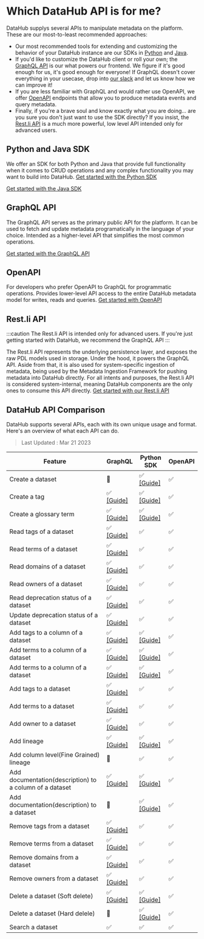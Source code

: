 # Which DataHub API is for me?

DataHub supplys several APIs to manipulate metadata on the platform. These are our most-to-least recommended approaches:

- Our most recommended tools for extending and customizing the behavior of your DataHub instance are our SDKs in [Python](metadata-ingestion/as-a-library.md) and [Java](metadata-integration/java/as-a-library.md).
- If you'd like to customize the DataHub client or roll your own; the [GraphQL API](docs/api/graphql/getting-started.md) is our what powers our frontend. We figure if it's good enough for us, it's good enough for everyone! If GraphQL doesn't cover everything in your usecase, drop into [our slack](docs/slack.md) and let us know how we can improve it! 
- If you are less familiar with GraphQL and would rather use OpenAPI, we offer [OpenAPI](docs/api/openapi/openapi-usage-guide.md) endpoints that allow you to produce metadata events and query metadata.
- Finally, if you're a brave soul and know exactly what you are doing... are you sure you don't just want to use the SDK directly? If you insist, the [Rest.li API](docs/api/restli/restli-overview.md) is a much more powerful, low level API intended only for advanced users.

## Python and Java SDK

We offer an SDK for both Python and Java that provide full functionality when it comes to CRUD operations and any complex functionality you may want to build into DataHub.
<a
    className='button button--primary button--lg'
    href="/docs/metadata-ingestion/as-a-library">
Get started with the Python SDK
</a>

<a
    className='button button--primary button--lg'
    href="/docs/metadata-integration/java/as-a-library">
Get started with the Java SDK
</a>

## GraphQL API

The GraphQL API serves as the primary public API for the platform. It can be used to fetch and update metadata programatically in the language of your choice. Intended as a higher-level API that simplifies the most common operations.

<a
    className='button button--primary button--lg'
    href="/docs/api/graphql/getting-started">
Get started with the GraphQL API
</a>

## OpenAPI

For developers who prefer OpenAPI to GraphQL for programmatic operations. Provides lower-level API access to the entire DataHub metadata model for writes, reads and queries.
<a
    className='button button--primary button--lg'
    href="/docs/api/openapi/openapi-usage-guide">
Get started with OpenAPI
</a>

## Rest.li API

:::caution
The Rest.li API is intended only for advanced users. If you're just getting started with DataHub, we recommend the GraphQL API
:::

The Rest.li API represents the underlying persistence layer, and exposes the raw PDL models used in storage. Under the hood, it powers the GraphQL API. Aside from that, it is also used for system-specific ingestion of metadata, being used by the Metadata Ingestion Framework for pushing metadata into DataHub directly. For all intents and purposes, the Rest.li API is considered system-internal, meaning DataHub components are the only ones to consume this API directly.
<a
    className='button button--primary button--lg'
    href="/docs/api/restli/restli-overview">
Get started with our Rest.li API
</a>

## DataHub API Comparison
DataHub supports several APIs, each with its own unique usage and format. 
Here's an overview of what each API can do.


> Last Updated : Mar 21 2023

| Feature                                                 | GraphQL                                                       | Python SDK                                                     | OpenAPI |
|---------------------------------------------------------|---------------------------------------------------------------|----------------------------------------------------------------|---------|
| Create a dataset                                        | 🚫                                                            | ✅ [[Guide]](/docs/api/tutorials/creating-datasets.md)          | ✅       |
| Create a tag                                            | ✅ [[Guide]](/docs/api/tutorials/creating-tags.md)             | ✅ [[Guide]](/docs/api/tutorials/creating-tags.md)              | ✅       |
| Create a glossary term                                  | ✅ [[Guide]](/docs/api/tutorials/creating-terms.md)            | ✅ [[Guide]](/docs/api/tutorials/creating-terms.md)             | ✅       |
| Read tags of a dataset                                  | ✅ [[Guide]](/docs/api/tutorials/reading-tags.md)              | ✅            | ✅       |
| Read terms of a dataset                                 | ✅ [[Guide]](/docs/api/tutorials/reading-terms.md)             | ✅             | ✅       |
| Read domains of a dataset                               | ✅ [[Guide]](/docs/api/tutorials/reading-domains.md)           | ✅             | ✅       |
| Read owners of a dataset                                | ✅ [[Guide]](/docs/api/tutorials/reading-owners.md)            | ✅            | ✅       |
| Read deprecation status of a dataset                    | ✅ [[Guide]](/docs/api/tutorials/reading-deprecation.md)       | ✅             | ✅       |
| Update deprecation status of a dataset                  | ✅ [[Guide]](/docs/api/tutorials/update-deprecation.md)        | ✅              | ✅       |
| Add tags to a column of a dataset                       | ✅ [[Guide]](/docs/api/tutorials/adding-tags.md)               | ✅ [[Guide]](/docs/api/tutorials/adding-tags.md)                | ✅       |
| Add terms to a column of a dataset                      | ✅ [[Guide]](/docs/api/tutorials/adding-terms.md)              | ✅ [[Guide]](/docs/api/tutorials/adding-terms.md)               | ✅       |
| Add terms to a column of a dataset                      | ✅ [[Guide]](/docs/api/tutorials/adding-ownerships.md)         | ✅ [[Guide]](/docs/api/tutorials/adding-ownerships.md)          | ✅       |
| Add tags to a dataset                                   | ✅ [[Guide]](/docs/api/tutorials/adding-tags.md)               | ✅                                                              | ✅       |
| Add terms to a dataset                                  | ✅ [[Guide]](/docs/api/tutorials/adding-terms.md)              | ✅                                                              | ✅       |
| Add owner to a dataset                                  | ✅ [[Guide]](/docs/api/tutorials/adding-ownerships.md)         | ✅                                                              | ✅       |
| Add lineage                                             | ✅ [[Guide]](/docs/api/tutorials/adding-lineage.md)            | ✅ [[Guide]](/docs/api/tutorials/adding-lineage.md)             | ✅       |
| Add column level(Fine Grained) lineage                  | 🚫                                                            | ✅                                                              | ✅       |
| Add documentation(description) to a column of a dataset | ✅ [[Guide]](/docs/api/tutorials/adding-column-description.md) | ✅ [[Guide]](/docs/api/tutorials/adding-column-description.md)  | ✅       |
| Add documentation(description) to a dataset             | 🚫                                                            | ✅ [[Guide]](/docs/api/tutorials/adding-dataset-description.md) | ✅       |
| Remove tags from a dataset                              | ✅ [[Guide]](/docs/api/tutorials/removing-tags.md)             | ✅                                                              | ✅       |
| Remove terms from a dataset                             | ✅ [[Guide]](/docs/api/tutorials/removing-terms.md)            | ✅                                                              | ✅       |
| Remove domains from a dataset                           | ✅ [[Guide]](/docs/api/tutorials/removing-domains.md)          | ✅                                                              | ✅       |
| Remove owners from a dataset                            | ✅ [[Guide]](/docs/api/tutorials/removing-owners.md)           | ✅                                                              | ✅       |
| Delete a dataset (Soft delete)                           | ✅ [[Guide]](/docs/api/tutorials/deleting-entities-by-urn.md)  | ✅ [[Guide]](/docs/api/tutorials/deleting-entities-by-urn.md)     | ✅       |
| Delete a dataset (Hard delele)                           | 🚫                                                            | ✅ [[Guide]](/docs/api/tutorials/deleting-entities-by-urn.md)     | ✅       |
| Search a dataset                                         | ✅                                                             | ✅                                                              | ✅       |
